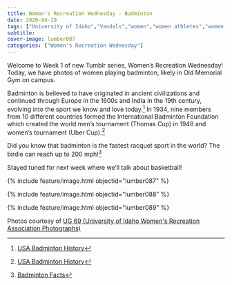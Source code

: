 ```yaml
---
title: Women's Recreation Wednesday - Badminton
date: 2020-04-29
tags: ["University of Idaho","Vandals","women","women athletes","women's recreation","women's sports","women in sports","women's recreation Wednesday","Idaho","Moscow","university history","university archives"]
subtitle: 
cover-image: lumber087
categories: ["Women's Recreation Wednesday"]
---
```


Welcome to Week 1 of new Tumblr series, Women’s Recreation Wednesday! Today, we have
photos of women playing badminton, likely in Old Memorial Gym on campus. 

Badminton is believed to have originated in ancient civilizations
and continued through Europe in the 1600s and India in the 19th
century, evolving into the sport we know and love today.[^1]
In 1934, nine members from 10 different countries formed the International
Badminton Foundation which created the world men’s tournament (Thomas Cup) in
1948 and women’s tournament (Uber Cup).[^1]

Did you know that badminton is the fastest racquet sport
in the world? The birdie can reach up to 200 mph![^2]

Stayed tuned for next week where we’ll talk about basketball!

{% include feature/image.html objectid="lumber087" %}

{% include feature/image.html objectid="lumber088" %}

{% include feature/image.html objectid="lumber089" %}

Photos courtesy of [UG 69 (University of Idaho Women's Recreation Association Photographs)](http://archiveswest.orbiscascade.org/ark:/80444/xv152953/op=fstyle.aspx?t=k&amp;q=)

[^1]: [USA Badminton History](https://www.teamusa.org/usa-badminton/about/history)

[^2]: [Badminton Facts](https://www.softschools.com/facts/sports/badminton_facts/788/)
